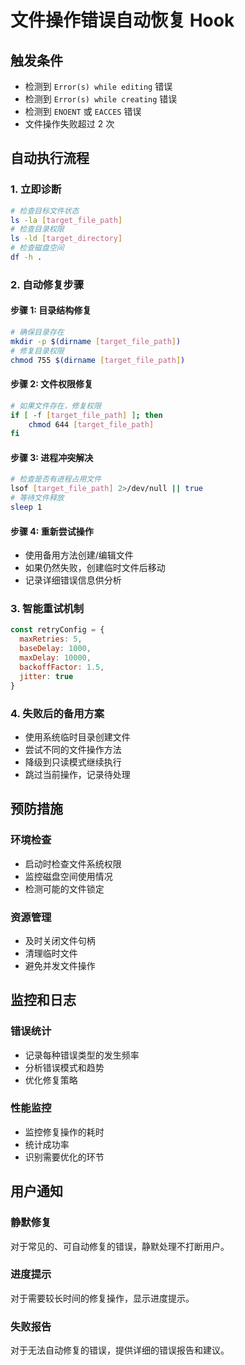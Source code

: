 # 文件操作错误自动恢复 Hook

## 触发条件
- 检测到 `Error(s) while editing` 错误
- 检测到 `Error(s) while creating` 错误
- 检测到 `ENOENT` 或 `EACCES` 错误
- 文件操作失败超过 2 次

## 自动执行流程

### 1. 立即诊断
```bash
# 检查目标文件状态
ls -la [target_file_path]
# 检查目录权限
ls -ld [target_directory]
# 检查磁盘空间
df -h .
```

### 2. 自动修复步骤

#### 步骤 1: 目录结构修复
```bash
# 确保目录存在
mkdir -p $(dirname [target_file_path])
# 修复目录权限
chmod 755 $(dirname [target_file_path])
```

#### 步骤 2: 文件权限修复
```bash
# 如果文件存在，修复权限
if [ -f [target_file_path] ]; then
    chmod 644 [target_file_path]
fi
```

#### 步骤 3: 进程冲突解决
```bash
# 检查是否有进程占用文件
lsof [target_file_path] 2>/dev/null || true
# 等待文件释放
sleep 1
```

#### 步骤 4: 重新尝试操作
- 使用备用方法创建/编辑文件
- 如果仍然失败，创建临时文件后移动
- 记录详细错误信息供分析

### 3. 智能重试机制
```javascript
const retryConfig = {
  maxRetries: 5,
  baseDelay: 1000,
  maxDelay: 10000,
  backoffFactor: 1.5,
  jitter: true
}
```

### 4. 失败后的备用方案
- 使用系统临时目录创建文件
- 尝试不同的文件操作方法
- 降级到只读模式继续执行
- 跳过当前操作，记录待处理

## 预防措施

### 环境检查
- 启动时检查文件系统权限
- 监控磁盘空间使用情况
- 检测可能的文件锁定

### 资源管理
- 及时关闭文件句柄
- 清理临时文件
- 避免并发文件操作

## 监控和日志

### 错误统计
- 记录每种错误类型的发生频率
- 分析错误模式和趋势
- 优化修复策略

### 性能监控
- 监控修复操作的耗时
- 统计成功率
- 识别需要优化的环节

## 用户通知

### 静默修复
对于常见的、可自动修复的错误，静默处理不打断用户。

### 进度提示
对于需要较长时间的修复操作，显示进度提示。

### 失败报告
对于无法自动修复的错误，提供详细的错误报告和建议。